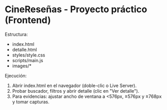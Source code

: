# CineReseñas - Proyecto práctico (Frontend)
Estructura:
- index.html
- detalle.html
- styles/style.css
- scripts/main.js
- images/*

Ejecución:
1. Abrir index.html en el navegador (doble-clic o Live Server).
2. Probar buscador, filtros y abrir detalle (clic en "Ver detalle").
3. Para evidencias: ajustar ancho de ventana a <576px, ≥576px y ≥768px y tomar capturas.


